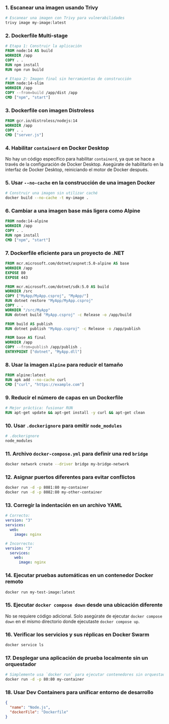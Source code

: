 ### 1. Escanear una imagen usando Trivy
```bash
# Escanear una imagen con Trivy para vulnerabilidades
trivy image my-image:latest
```

### 2. Dockerfile Multi-stage
```dockerfile
# Etapa 1: Construir la aplicación
FROM node:14 AS build
WORKDIR /app
COPY . .
RUN npm install
RUN npm run build

# Etapa 2: Imagen final sin herramientas de construcción
FROM node:14-slim
WORKDIR /app
COPY --from=build /app/dist /app
CMD ["npm", "start"]
```

### 3. Dockerfile con imagen Distroless
```dockerfile
FROM gcr.io/distroless/nodejs:14
WORKDIR /app
COPY . .
CMD ["server.js"]
```

### 4. Habilitar `containerd` en Docker Desktop
No hay un código específico para habilitar `containerd`, ya que se hace a través de la configuración de Docker Desktop. Asegúrate de habilitarlo en la interfaz de Docker Desktop, reiniciando el motor de Docker después.

### 5. Usar `--no-cache` en la construcción de una imagen Docker
```bash
# Construir una imagen sin utilizar caché
docker build --no-cache -t my-image .
```

### 6. Cambiar a una imagen base más ligera como Alpine
```dockerfile
FROM node:14-alpine
WORKDIR /app
COPY . .
RUN npm install
CMD ["npm", "start"]
```

### 7. Dockerfile eficiente para un proyecto de .NET
```dockerfile
FROM mcr.microsoft.com/dotnet/aspnet:5.0-alpine AS base
WORKDIR /app
EXPOSE 80
EXPOSE 443

FROM mcr.microsoft.com/dotnet/sdk:5.0 AS build
WORKDIR /src
COPY ["MyApp/MyApp.csproj", "MyApp/"]
RUN dotnet restore "MyApp/MyApp.csproj"
COPY . .
WORKDIR "/src/MyApp"
RUN dotnet build "MyApp.csproj" -c Release -o /app/build

FROM build AS publish
RUN dotnet publish "MyApp.csproj" -c Release -o /app/publish

FROM base AS final
WORKDIR /app
COPY --from=publish /app/publish .
ENTRYPOINT ["dotnet", "MyApp.dll"]
```

### 8. Usar la imagen `Alpine` para reducir el tamaño
```dockerfile
FROM alpine:latest
RUN apk add --no-cache curl
CMD ["curl", "https://example.com"]
```

### 9. Reducir el número de capas en un Dockerfile
```dockerfile
# Mejor práctica: fusionar RUN
RUN apt-get update && apt-get install -y curl && apt-get clean
```

### 10. Usar `.dockerignore` para omitir `node_modules`
```bash
# .dockerignore
node_modules
```

### 11. Archivo `docker-compose.yml` para definir una red `bridge`
```bash
docker network create --driver bridge my-bridge-network
```

### 12. Asignar puertos diferentes para evitar conflictos
```bash
docker run -d -p 8081:80 my-container
docker run -d -p 8082:80 my-other-container
```

### 13. Corregir la indentación en un archivo YAML
```yaml
# Correcto:
version: "3"
services:
  web:
    image: nginx

# Incorrecto:
version: "3"
  services:
    web:
      image: nginx
```

### 14. Ejecutar pruebas automáticas en un contenedor Docker remoto
```bash
docker run my-test-image:latest
```

### 15. Ejecutar `docker compose down` desde una ubicación diferente
No se requiere código adicional. Solo asegúrate de ejecutar `docker compose down` en el mismo directorio donde ejecutaste `docker compose up`.

### 16. Verificar los servicios y sus réplicas en Docker Swarm
```bash
docker service ls
```

### 17. Desplegar una aplicación de prueba localmente sin un orquestador
```bash
# Simplemente usa `docker run` para ejecutar contenedores sin orquestadores
docker run -d -p 80:80 my-container
```

### 18. Usar Dev Containers para unificar entorno de desarrollo
```json
{
  "name": "Node.js",
  "dockerFile": "Dockerfile"
}
```
